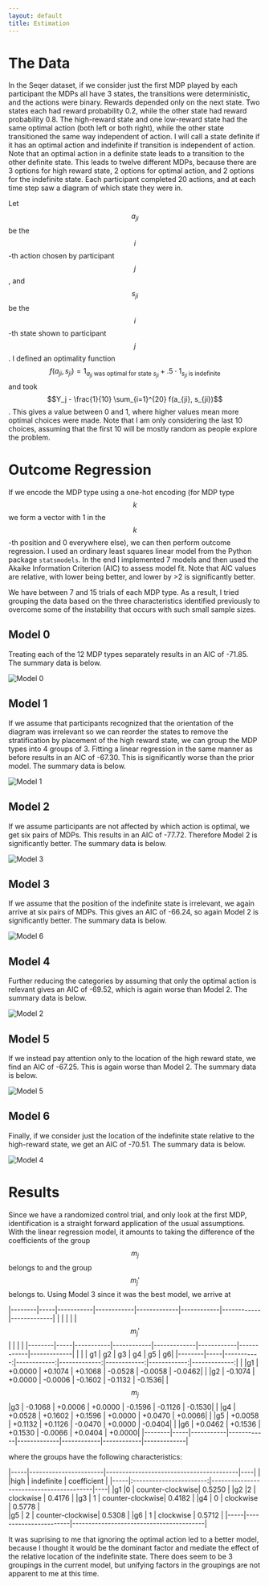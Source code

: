 ```yaml
---
layout: default
title: Estimation 
--- 
```

# The Data
In the Seqer dataset, if we consider just the first MDP played by each participant the MDPs all have 3 states, the transitions were deterministic, and the actions were binary.  Rewards depended only on the next state.  Two states each had reward probability 0.2, while the other state had reward probability 0.8.  The high-reward state and one low-reward state had the same optimal action (both left or both right), while the other state transitioned the same way independent of action.  I will call a state definite if it has an optimal action and indefinite if transition is independent of action.  Note that an optimal action in a definite state leads to a transition to the other definite state.  This leads to twelve different MDPs, because there are 3 options for high reward state, 2 options for optimal action, and 2 options for the indefinite state.  Each participant completed 20 actions, and at each time step saw a diagram of which state they were in.

Let $$a_{ji}$$ be the $$i$$-th action chosen by participant $$j$$, and $$s_{ji}$$ be the $$i$$-th state shown to participant $$j$$. 
I defined an optimality function $$f(a_{ji},s_{ji})=1_{a_{ji}\text{ was optimal for state }s_{ji}} + .5\cdot{1_{s_{ji} \text{ is indefinite}}}$$ and took $$Y_j - \frac{1}{10} \sum_{i=1}^{20} f(a_{ji}, s_{ji})$$.  This gives a value between 0 and 1, where higher values mean more optimal choices were made.  Note that I am only considering the last 10 choices, assuming that the first 10 will be mostly random as people explore the problem.

# Outcome Regression
If we encode the MDP type using a one-hot encoding (for MDP type $$k$$ we form a vector with 1 in the $$k$$-th position and 0 everywhere else), we can then perform outcome regression.  I used an ordinary least squares linear model from the Python package `statsmodels`.  In the end I implemented 7 models and then used the Akaike Information Criterion (AIC) to assess model fit.  Note that AIC values are relative, with lower being better, and lower by >2 is significantly better.

We have between 7 and 15 trials of each MDP type.  As a result, I tried grouping the data based on the three characteristics identified previously to overcome some of the instability that occurs with such small sample sizes.

## Model 0
Treating each of the 12 MDP types separately results in an AIC of -71.85.  The summary data is below.  

![Model 0](/assets/images/reg0.png)


## Model 1
If we assume that participants recognized that the orientation of the diagram was irrelevant so we can reorder the states to remove the stratification by placement of the high reward state, we can group the MDP types into 4 groups of 3.  Fitting a linear regression in the same manner as before results in an AIC of -67.30.  This is significantly worse than the prior model.  The summary data is below.

![Model 1](/assets/images/reg1.png)


## Model 2
If we assume participants are not affected by which action is optimal, we get six pairs of MDPs.  This results in an AIC of -77.72.  Therefore Model 2 is significantly better. The summary data is below.

![Model 3](/assets/images/reg3.png)

## Model 3
If we assume that the position of the indefinite state is irrelevant, we again arrive at six pairs of MDPs.  This gives an AIC of -66.24, so again Model 2 is significantly better. The summary data is below.

![Model 6](/assets/images/reg6.png)

## Model 4
Further reducing the categories by assuming that only the optimal action is relevant gives an AIC of -69.52, which is again worse than Model 2. The summary data is below.

![Model 2](/assets/images/reg2.png)

## Model 5
If we instead pay attention only to the location of the high reward state, we find an AIC of -67.25.  This is again worse than Model 2. The summary data is below.

![Model 5](/assets/images/reg5.png)

## Model 6
Finally, if we consider just the location of the indefinite state relative to the high-reward state, we get an AIC of -70.51. The summary data is below.

![Model 4](/assets/images/reg4.png)

# Results
Since we have a randomized control trial, and only look at the first MDP, identification is a straight forward application of the usual assumptions.  With the linear regression model, it amounts to taking the difference of the coefficients of the group $$m_j$$ belongs to and the group $$m_j'$$ belongs to.  Using Model 3 since it was the best model, we arrive at 

|--------|-----|-----------|------------|-------------|------------|------------|-------------|
|        |     |           |            |    $$m_j'$$ |            |            |             |
|--------|-----|-----------|------------|-------------|------------|------------|-------------|
|        |     |   g1      |    g2      |    g3       |   g4       |   g5       |   g6|
|--------|-----|-----------:|------------:|-------------:|------------:|------------:|-------------:|
|        |g1   |   +0.0000 |    +0.1074 |    +0.1068  |   -0.0528  |   -0.0058  |   -0.0462|
|        |g2   |   -0.1074 |    +0.0000 |    -0.0006  |   -0.1602  |   -0.1132  |   -0.1536|
|$$m_j$$ |g3   |   -0.1068 |    +0.0006 |    +0.0000  |   -0.1596  |   -0.1126  |   -0.1530|
|        |g4   |   +0.0528 |    +0.1602 |    +0.1596  |   +0.0000  |   +0.0470  |   +0.0066|
|        |g5   |   +0.0058 |    +0.1132 |    +0.1126  |   -0.0470  |   +0.0000  |   -0.0404|
|        |g6   |   +0.0462 |    +0.1536 |    +0.1530  |   -0.0066  |   +0.0404  |   +0.0000|
|--------|-----|-----------|------------|-------------|------------|------------|-------------|

where the groups have the following characteristics:

|-----|-----------------------|-----------------------------------------|----|
|        |high   |        indefinite |    coefficient    |
|-----|:-----------------------:|-----------------------------------------|----|
|g1      |0                    |       counter-clockwise| 0.5250 |
|g2      |2                     |      clockwise        | 0.4176 |
|g3     | 1                      |     counter-clockwise| 0.4182 |
|g4    |  0                       |    clockwise        | 0.5778 |       
|g5   |   2                        |   counter-clockwise| 0.5308 |
|g6  |    1                         |  clockwise        | 0.5712 |
|-----|-----------------------|-----------------------------------------|


It was suprising to me that ignoring the optimal action led to a better model, because I thought it would be the dominant factor and mediate the effect of the relative location of the indefinite state.  There does seem to be 3 groupings in the current model, but unifying factors in the groupings are not apparent to me at this time.
